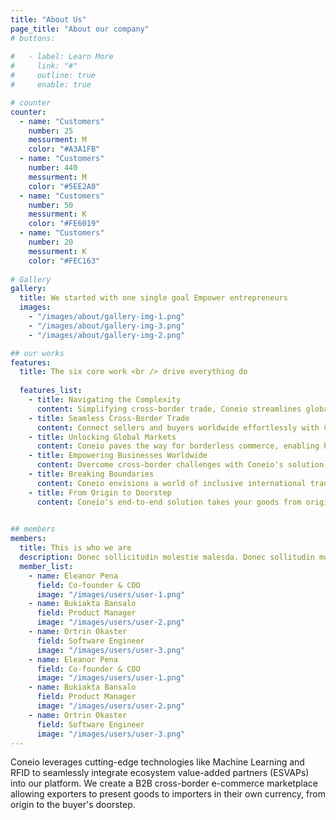 ```yaml
---
title: "About Us"
page_title: "About our company"
# buttons:
  
#   - label: Learn More
#     link: "#"
#     outline: true
#     enable: true

# counter
counter:
  - name: "Customers"
    number: 25
    messurment: M
    color: "#A3A1FB"
  - name: "Customers"
    number: 440
    messurment: M
    color: "#5EE2A0"
  - name: "Customers"
    number: 50
    messurment: K
    color: "#FE6019"
  - name: "Customers"
    number: 20
    messurment: K
    color: "#FEC163"
    
# Gallery
gallery:
  title: We started with one single goal Empower entrepreneurs
  images:
    - "/images/about/gallery-img-1.png"
    - "/images/about/gallery-img-3.png"
    - "/images/about/gallery-img-2.png"

## our works
features:
  title: The six core work <br /> drive everything do
  
  features_list:
    - title: Navigating the Complexity
      content: Simplifying cross-border trade, Coneio streamlines global commerce by bridging regulatory gaps, empowering businesses to expand their horizons. 
    - title: Seamless Cross-Border Trade
      content: Connect sellers and buyers worldwide effortlessly with Coneio's integrated platform, making international trade a frictionless experience. 
    - title: Unlocking Global Markets
      content: Coneio paves the way for borderless commerce, enabling businesses to access untapped markets and reach customers around the globe. 
    - title: Empowering Businesses Worldwide
      content: Overcome cross-border challenges with Coneio's solution, empowering businesses of all sizes to thrive on the international stage. 
    - title: Breaking Boundaries
      content: Coneio envisions a world of inclusive international trade, where barriers fade, and businesses flourish across borders.
    - title: From Origin to Doorstep
      content: Coneio's end-to-end solution takes your goods from origin to buyer's doorstep, ensuring compliance with regulatory frameworks. 
    

## members
members:
  title: This is who we are
  description: Donec sollicitudin molestie malesda. Donec sollitudin mol estie ultricies ligula sed magna dictum
  member_list:
    - name: Eleanor Pena
      field: Co-founder & COO
      image: "/images/users/user-1.png"
    - name: Bukiakta Bansalo
      field: Product Manager
      image: "/images/users/user-2.png"
    - name: Ortrin Okaster
      field: Software Engineer
      image: "/images/users/user-3.png"
    - name: Eleanor Pena
      field: Co-founder & COO
      image: "/images/users/user-1.png"
    - name: Bukiakta Bansalo
      field: Product Manager
      image: "/images/users/user-2.png"
    - name: Ortrin Okaster
      field: Software Engineer
      image: "/images/users/user-3.png"
---
```

Coneio leverages cutting-edge technologies like Machine Learning and RFID to seamlessly integrate ecosystem value-added partners (ESVAPs) into our platform. We create a B2B cross-border e-commerce marketplace allowing exporters to present goods to importers in their own currency, from origin to the buyer's doorstep.
